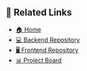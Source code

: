 ## 📄 Related Links  
- [🏠 Home](https://sunand-e.github.io/Zanda-wiki)  
- [💻 Backend Repository](https://github.com/eLearning-Plus/MemberHub)  
- [🖥️ Frontend Repository](https://github.com/eLearning-Plus/learning-platform-frontend)  
- [📊 Project Board](https://github.com/orgs/eLearning-Plus/projects/2)